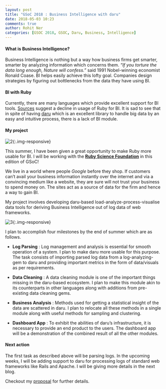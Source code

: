 ```yaml
---
layout: post
title: "GSoC 2018 : Business Intelligence with daru"
date: 2018-05-03 10:23
comments: true
author: Rohit Ner
categories: [GSOC 2018, GSOC, Daru, Business, Intelligence]
---
```


#### What is Business Intelligence?

Business Intelligence is nothing but a way how business firms get smarter, smarter by analyzing information which concerns them. *“If you torture the data long enough, Nature will confess.”* said 1991 Nobel-winning economist Ronald Coase. BI helps easily achieve this lofty goal. Companies design strategies by figuring out bottlenecks from the data they have using BI.

#### BI with Ruby

Currently, there are many languages which provide excellent support for BI tools. [Sources](https://www.kdnuggets.com/2014/08/four-main-languages-analytics-data-mining-data-science.html) suggest a decline in usage of Ruby for BI. It is sad to see that in spite of having [daru](https://github.com/SciRuby/daru) which is an excellent library to handle big data by an easy and intuitive process, there is a lack of BI module.

#### My project


![2](https://rohitner.github.io/img/image_7_4.png){:.img-responsive}

This summer, I have been given a great opportunity to make Ruby more usable for BI. I will be working with the [**Ruby Science Foundation**](http://sciruby.com/) in this edition of GSoC!

We live in a world where people *Google* before they shop. If customers can’t avail your business information instantly over the internet and via a convincing medium like a website, they are sure will not trust your business to spend money on. The sites act as a source of data for the firm and hence a way to gain BI. 

My project involves developing daru-based load-analyze-process-visualise data tools for deriving Business Intelligence out of log data of web frameworks.

![3](https://rohitner.github.io/img/image_7_1.svg){:.img-responsive}

I plan to accomplish four milestones by the end of summer which are as follows.

* **Log Parsing** : Log management and analysis is essential for smooth operation of a system. I plan to make daru more usable for this purpose. The task consists of importing parsed log data from a log-analyzing-gem to daru and providing important metrics in the form of data/visuals as per requirements.

* **Data Cleaning** : A data cleaning module is one of the important things missing in the daru-based ecosystem. I plan to make this module akin to its counterparts in other languages along with additions from pre-existing data cleaning gems.

* **Business Analysis** : Methods used for getting a statistical insight of the data are scattered in daru. I plan to relocate all these methods in a single module along with useful methods for sampling and clustering.

* **Dashboard App** : To exhibit the abilities of daru’s infrastructure, it is necessary to provide an end product to the users. The dashboard app will be a demonstration of the combined result of all the other modules.

#### Next action

The first task as described above will be parsing logs. In the upcoming weeks, I will be adding support to daru for processing logs of standard web frameworks like Rails and Apache. I will be giving more details in the next blog.

Checkout my [proposal](https://docs.google.com/document/d/15wVNRAz8dwBdlCXYkOFwPfCzuxVr9nZwCpg2fOhU6ek/edit) for further details.
